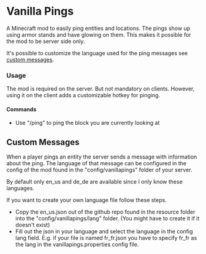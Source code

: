 # Vanilla Pings

A Minecraft mod to easily ping entities and locations. The pings show up using armor stands and have glowing on them. This makes it possible for the mod to be server side only.

It's possible to customize the language used for the ping messages see [custom messages](#custom-messages).

### Usage

The mod is required on the server. But not mandatory on clients. However, using it on the client adds a customizable hotkey for pinging.

#### Commands
* Use "/ping" to ping the block you are currently looking at

## Custom Messages
When a player pings an entity the server sends a message with information about the ping. The language of that message can be configured in the config of the mod found in the "config/vanillapings" folder of your server.

By default only en_us and de_de are available since I only know these languages.

If you want to create your own language file follow these steps. 

* Copy the en_us.json out of the github repo found in the resource folder into the "config/vanillapings/lang" folder. (You might have to create it if it doesn't exist)
* Fill out the json in your language and select the language in the config lang field. E.g. if your file is named fr_fr.json you have to specify fr_fr as the lang in the vanillapings.properties config file.
